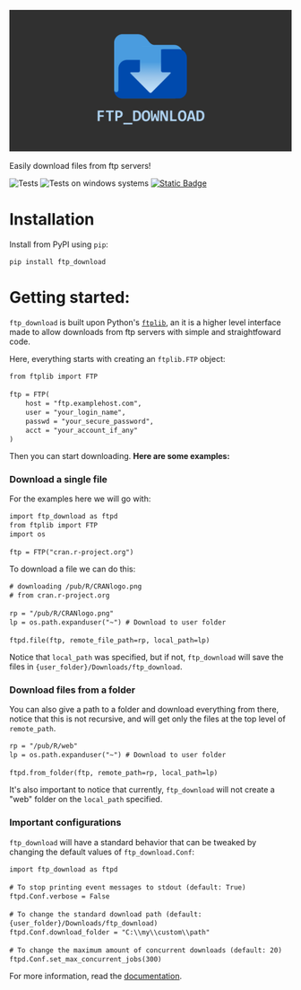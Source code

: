 ![Project banner](docs/gh_banner.png)

Easily download files from ftp servers!

![Tests](https://github.com/VFLins/ftp_download/actions/workflows/tests.yml/badge.svg)
![Tests on windows systems](https://github.com/VFLins/ftp_download/actions/workflows/tests-windows.yml/badge.svg)
<a href="https://vflins.github.io/ftp_download/docs/ftp_download.html" ><img alt="Static Badge" src="https://img.shields.io/badge/documentation%20-%20vflins.github.io%20-%20blue?logo=github&color=blue">
</a>

# Installation

Install from PyPI using `pip`:

```
pip install ftp_download
```

# Getting started:

`ftp_download` is built upon Python's [`ftplib`](https://docs.python.org/3/library/ftplib.html), an it is a higher level interface made to allow downloads from ftp servers with simple and straightfoward code. 

Here, everything starts with creating an `ftplib.FTP` object:

```
from ftplib import FTP

ftp = FTP(
    host = "ftp.examplehost.com",
    user = "your_login_name",
    passwd = "your_secure_password",
    acct = "your_account_if_any"
)
```

Then you can start downloading. **Here are some examples:**

### Download a single file

For the examples here we will go with:

```
import ftp_download as ftpd
from ftplib import FTP
import os

ftp = FTP("cran.r-project.org")
```

To download a file we can do this:

```
# downloading /pub/R/CRANlogo.png 
# from cran.r-project.org

rp = "/pub/R/CRANlogo.png"
lp = os.path.expanduser("~") # Download to user folder

ftpd.file(ftp, remote_file_path=rp, local_path=lp)
```

Notice that `local_path` was specified, but if not, `ftp_download` will save the files in `{user_folder}/Downloads/ftp_download`.

### Download files from a folder

You can also give a path to a folder and download everything from there, notice that this is not recursive, and will get only the files at the top level of `remote_path`.

```
rp = "/pub/R/web"
lp = os.path.expanduser("~") # Download to user folder

ftpd.from_folder(ftp, remote_path=rp, local_path=lp)
```

It's also important to notice that currently, `ftp_download` will not create a "web" folder on the `local_path` specified.

### Important configurations

`ftp_download` will have a standard behavior that can be tweaked by changing the default values of `ftp_download.Conf`:

```
import ftp_download as ftpd

# To stop printing event messages to stdout (default: True)
ftpd.Conf.verbose = False

# To change the standard download path (default: {user_folder}/Downloads/ftp_download)
ftpd.Conf.download_folder = "C:\\my\\custom\\path"

# To change the maximum amount of concurrent downloads (default: 20)
ftpd.Conf.set_max_concurrent_jobs(300)
```

For more information, read the [documentation](https://vflins.github.io/ftp_download/docs/ftp_download/prefs.html).
